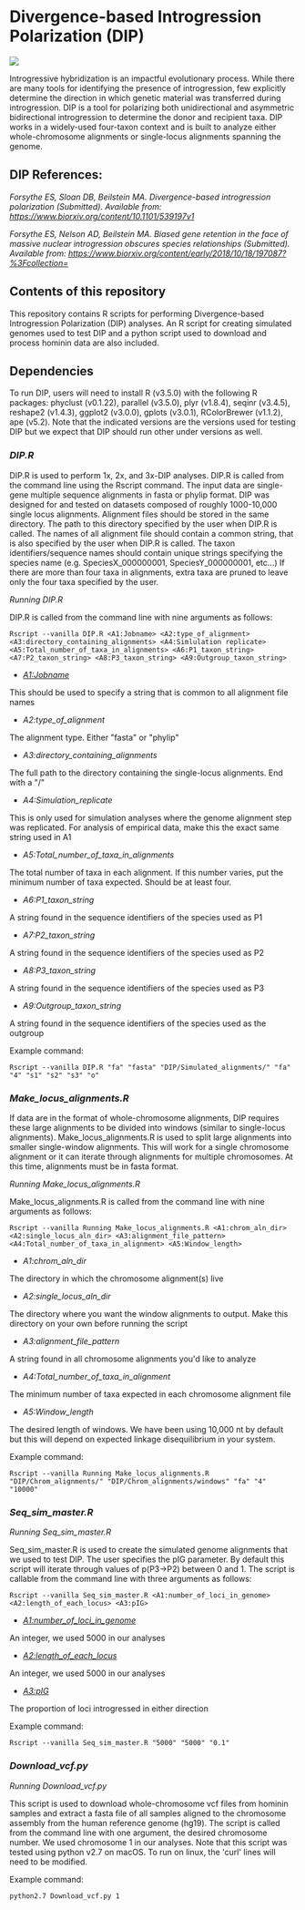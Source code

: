 # Divergence-based Introgression Polarization (DIP)

![](images/triple-DIP.png)

Introgressive hybridization is an impactful evolutionary process. 
While there are many tools for identifying the presence of introgression, few explicitly determine the direction in which genetic material was transferred during introgression.
DIP is a tool for polarizing both unidirectional and asymmetric bidirectional introgression to determine the donor and recipient taxa.
DIP works in a widely-used four-taxon context and is built to analyze either whole-chromosome alignments or single-locus alignments spanning the genome.

## DIP References:
*Forsythe ES, Sloan DB, Beilstein MA. Divergence-based introgression polarization (Submitted). Available from: https://www.biorxiv.org/content/10.1101/539197v1*

*Forsythe ES, Nelson AD, Beilstein MA. Biased gene retention in the face of massive nuclear introgression obscures species relationships (Submitted). Available from: https://www.biorxiv.org/content/early/2018/10/18/197087?%3Fcollection=*


## Contents of this repository
This repository contains R scripts for performing Divergence-based Introgression Polarization (DIP) analyses. An R script for creating simulated genomes used to test DIP and a python script used to download and process hominin data are also included. 

## Dependencies
To run DIP, users will need to install R (v3.5.0) with the following R packages: phyclust (v0.1.22), parallel (v3.5.0), plyr (v1.8.4), seqinr (v3.4.5), reshape2 (v1.4.3), ggplot2 (v3.0.0), gplots (v3.0.1), RColorBrewer (v1.1.2), ape (v5.2). 
Note that the indicated versions are the versions used for testing DIP but we expect that DIP should run other under versions as well.

### *DIP.R*

DIP.R is used to perform 1x, 2x, and 3x-DIP analyses. 
DIP.R is called from the command line using the Rscript command.
The input data are single-gene multiple sequence alignments in fasta or phylip format.
DIP was designed for and tested on datasets composed of roughly 1000-10,000 single locus alignments.
Alignment files should be stored in the same directory. 
The path to this directory specified by the user when DIP.R is called.
The names of all alignment file should contain a common string, that is also specified by the user when DIP.R is called.
The taxon identifiers/sequence names should contain unique strings specifying the species name (e.g. SpeciesX_000000001, SpeciesY_000000001, etc...)
If there are more than four taxa in alignments, extra taxa are pruned to leave only the four taxa specified by the user.

*Running DIP.R*

DIP.R is called from the command line with nine arguments as follows:

`Rscript --vanilla DIP.R <A1:Jobname> <A2:type_of_alignment> <A3:directory_containing_alignments> <A4:Simlulation replicate> <A5:Total_number_of_taxa_in_alignments> <A6:P1_taxon_string> <A7:P2_taxon_string> <A8:P3_taxon_string> <A9:Outgroup_taxon_string>`

+ *<A1:Jobname>*

This should be used to specify a string that is common to all alignment file names

+ *A2:type_of_alignment*

The alignment type. Either "fasta" or "phylip"

+ *A3:directory_containing_alignments*

The full path to the directory containing the single-locus alignments. End with a "/"

+ *A4:Simulation_replicate*

This is only used for simulation analyses where the genome alignment step was replicated. For analysis of empirical data, make this the exact same string used in A1

+ *A5:Total_number_of_taxa_in_alignments*

The total number of taxa in each alignment. If this number varies, put the minimum number of taxa expected. Should be at least four.

+ *A6:P1_taxon_string*

A string found in the sequence identifiers of the species used as P1

+ *A7:P2_taxon_string*

A string found in the sequence identifiers of the species used as P2

+ *A8:P3_taxon_string*

A string found in the sequence identifiers of the species used as P3

+ *A9:Outgroup_taxon_string*

A string found in the sequence identifiers of the species used as the outgroup

Example command:

`Rscript --vanilla DIP.R "fa" "fasta" "DIP/Simulated_alignments/" "fa" "4" "s1" "s2" "s3" "o"`



### *Make_locus_alignments.R*

If data are in the format of whole-chromosome alignments, DIP requires these large alignments to be divided into windows (similar to single-locus alignments).
Make_locus_alignments.R is used to split large alignments into smaller single-window alignments. This will work for a single chromosome alignment or it can iterate through alignments for multiple chromosomes.
At this time, alignments must be in fasta format.

*Running Make_locus_alignments.R*

Make_locus_alignments.R is called from the command line with nine arguments as follows:

`Rscript --vanilla Running Make_locus_alignments.R <A1:chrom_aln_dir> <A2:single_locus_aln_dir> <A3:alignment_file_pattern> <A4:Total_number_of_taxa_in_alignment> <A5:Window_length>`

+ *A1:chrom_aln_dir*

The directory in which the chromosome alignment(s) live

+ *A2:single_locus_aln_dir*

The directory where you want the window alignments to output. Make this directory on your own before running the script

+ *A3:alignment_file_pattern*

A string found in all chromosome alignments you'd like to analyze

+ *A4:Total_number_of_taxa_in_alignment*

The minimum number of taxa expected in each chromosome alignment file

+ *A5:Window_length*

The desired length of windows. We have been using 10,000 nt by default but this will depend on expected linkage disequilibrium in your system.

Example command:

`Rscript --vanilla Running Make_locus_alignments.R "DIP/Chrom_alignments/" "DIP/Chrom_alignments/windows" "fa" "4" "10000"`




### *Seq_sim_master.R*

*Running Seq_sim_master.R*

Seq_sim_master.R is used to create the simulated genome alignments that we used to test DIP. The user specifies the pIG parameter. By default this script will iterate through values of p(P3->P2) between 0 and 1. The script is callable from the command line with three arguments as follows:

`Rscript --vanilla Seq_sim_master.R <A1:number_of_loci_in_genome> <A2:length_of_each_locus> <A3:pIG>`

+ *<A1:number_of_loci_in_genome>*

An integer, we used 5000 in our analyses

+ *<A2:length_of_each_locus>*

An integer, we used 5000 in our analyses

+ *<A3:pIG>*

The proportion of loci introgressed in either direction

Example command:

`Rscript --vanilla Seq_sim_master.R "5000" "5000" "0.1"`



### *Download_vcf.py*

*Running Download_vcf.py*

This script is used to download whole-chromosome vcf files from hominin samples and extract a fasta file of all samples aligned to the chromosome assembly from the human reference genome (hg19).
The script is called from the command line with one argument, the desired chromosome number. We used chromosome 1 in our analyses. 
Note that this script was tested using python v2.7 on macOS. To run on linux, the 'curl' lines will need to be modified.

Example command:

`python2.7 Download_vcf.py 1`



